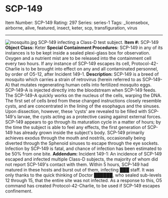 # SCP-149
Item Number: SCP-149
Rating: 297
Series: series-1
Tags: _licensebox, airborne, alive, featured, insect, keter, scp, transfiguration, virus

---

![mosquito.jpg](https://scp-wiki.wdfiles.com/local--files/scp-149/mosquito.jpg)
SCP-149 infecting a Class-D test subject.
**Item #:** SCP-149
**Object Class:** Keter
**Special Containment Procedures:** SCP-149 in any of its instances is to be kept inside a sealed plexi-glass box for observation. Oxygen and a nutrient mist are to be released into the containment cell every two hours. If any instance of SCP-149 escapes its cell, Protocol-42-Charlie is to be brought into effect on any and all contaminated personnel, by order of O5-12, after Incident 149-1.
**Description:** SCP-149 is a breed of mosquito which carries a strain of retrovirus (herein referred to as SCP-149-A) that mutates regenerating human cells into fertilized mosquito eggs. SCP-149-A is injected directly into the bloodstream when SCP-149 feeds. The SCP-149-A quickly works on the nucleus of the cells, warping the DNA. The first set of cells bred from these changed instructions closely resemble cysts, and are concentrated in the lining of the esophagus and the sinuses. Upon dissection, however, these 'cysts' are revealed to be filled with SCP-149's larvae, the cysts acting as a protective casing against external forces. SCP-149 appears to go through its maturation cycle in a matter of hours; by the time the subject is able to feel any effects, the first generation of SCP-149 has already grown inside the subject's body. SCP-149 primarily achieves exodus through the mouth and nostrils, occasionally being diverted through the Sphenoid sinuses to escape through the eye sockets. Infection by SCP-149 is fatal, and chance of infection has been estimated to be 50% from one bite.
**Addendum:**
Incident 149-1: An incidence of SCP-149 escaped and infected multiple Class-D subjects, the majority of whom did not report SCP-149's contact with them. Within 5 hours, SCP-149 had matured in these hosts and burst out of them, infecting ███ staff. It was only thanks to the quick thinking of Doctor ██████, who sealed sub-levels 12 through 15, that the entire site was not infected. As a response to this, O5 command has created Protocol-42-Charlie, to be used if SCP-149 escapes confinement.
